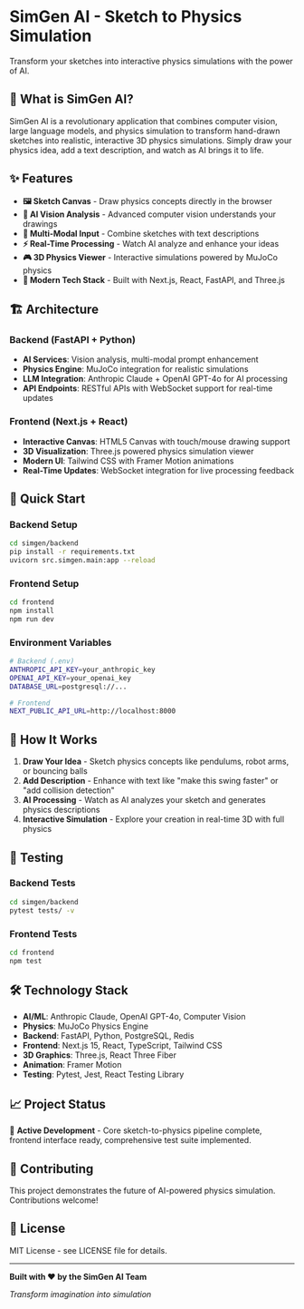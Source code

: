 # SimGen AI - Sketch to Physics Simulation

Transform your sketches into interactive physics simulations with the power of AI.

## 🎨 What is SimGen AI?

SimGen AI is a revolutionary application that combines computer vision, large language models, and physics simulation to transform hand-drawn sketches into realistic, interactive 3D physics simulations. Simply draw your physics idea, add a text description, and watch as AI brings it to life.

## ✨ Features

- **🖼️ Sketch Canvas** - Draw physics concepts directly in the browser
- **🧠 AI Vision Analysis** - Advanced computer vision understands your drawings  
- **💬 Multi-Modal Input** - Combine sketches with text descriptions
- **⚡ Real-Time Processing** - Watch AI analyze and enhance your ideas
- **🎮 3D Physics Viewer** - Interactive simulations powered by MuJoCo physics
- **🚀 Modern Tech Stack** - Built with Next.js, React, FastAPI, and Three.js

## 🏗️ Architecture

### Backend (FastAPI + Python)
- **AI Services**: Vision analysis, multi-modal prompt enhancement
- **Physics Engine**: MuJoCo integration for realistic simulations
- **LLM Integration**: Anthropic Claude + OpenAI GPT-4o for AI processing
- **API Endpoints**: RESTful APIs with WebSocket support for real-time updates

### Frontend (Next.js + React)  
- **Interactive Canvas**: HTML5 Canvas with touch/mouse drawing support
- **3D Visualization**: Three.js powered physics simulation viewer
- **Modern UI**: Tailwind CSS with Framer Motion animations
- **Real-Time Updates**: WebSocket integration for live processing feedback

## 🚀 Quick Start

### Backend Setup
```bash
cd simgen/backend
pip install -r requirements.txt
uvicorn src.simgen.main:app --reload
```

### Frontend Setup  
```bash
cd frontend
npm install
npm run dev
```

### Environment Variables
```bash
# Backend (.env)
ANTHROPIC_API_KEY=your_anthropic_key
OPENAI_API_KEY=your_openai_key
DATABASE_URL=postgresql://...

# Frontend
NEXT_PUBLIC_API_URL=http://localhost:8000
```

## 🎯 How It Works

1. **Draw Your Idea** - Sketch physics concepts like pendulums, robot arms, or bouncing balls
2. **Add Description** - Enhance with text like "make this swing faster" or "add collision detection"  
3. **AI Processing** - Watch as AI analyzes your sketch and generates physics descriptions
4. **Interactive Simulation** - Explore your creation in real-time 3D with full physics

## 🧪 Testing

### Backend Tests
```bash
cd simgen/backend
pytest tests/ -v
```

### Frontend Tests
```bash
cd frontend
npm test
```

## 🛠️ Technology Stack

- **AI/ML**: Anthropic Claude, OpenAI GPT-4o, Computer Vision
- **Physics**: MuJoCo Physics Engine  
- **Backend**: FastAPI, Python, PostgreSQL, Redis
- **Frontend**: Next.js 15, React, TypeScript, Tailwind CSS
- **3D Graphics**: Three.js, React Three Fiber
- **Animation**: Framer Motion
- **Testing**: Pytest, Jest, React Testing Library

## 📈 Project Status

🔧 **Active Development** - Core sketch-to-physics pipeline complete, frontend interface ready, comprehensive test suite implemented.

## 🤝 Contributing

This project demonstrates the future of AI-powered physics simulation. Contributions welcome!

## 📄 License

MIT License - see LICENSE file for details.

---

**Built with ❤️ by the SimGen AI Team**

*Transform imagination into simulation*